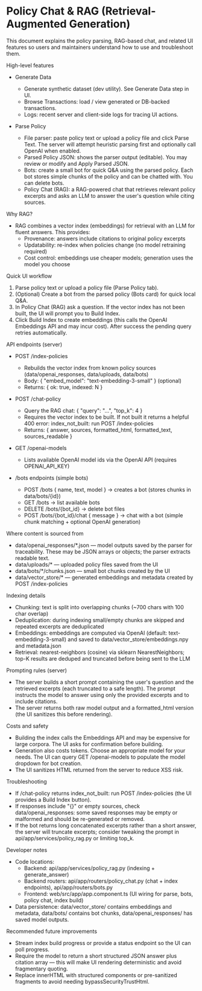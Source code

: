 Policy Chat & RAG (Retrieval-Augmented Generation)
===============================================

This document explains the policy parsing, RAG-based chat, and related UI features so users and maintainers understand how to use and troubleshoot them.

High-level features
- Generate Data
  - Generate synthetic dataset (dev utility). See Generate Data step in UI.
  - Browse Transactions: load / view generated or DB-backed transactions.
  - Logs: recent server and client-side logs for tracing UI actions.

- Parse Policy
  - File parser: paste policy text or upload a policy file and click Parse Text. The server will attempt heuristic parsing first and optionally call OpenAI when enabled.
  - Parsed Policy JSON: shows the parser output (editable). You may review or modify and Apply Parsed JSON.
  - Bots: create a small bot for quick Q&A using the parsed policy. Each bot stores simple chunks of the policy and can be chatted with. You can delete bots.
  - Policy Chat (RAG): a RAG-powered chat that retrieves relevant policy excerpts and asks an LLM to answer the user's question while citing sources.

Why RAG?
- RAG combines a vector index (embeddings) for retrieval with an LLM for fluent answers. This provides:
  - Provenance: answers include citations to original policy excerpts
  - Updatability: re-index when policies change (no model retraining required)
  - Cost control: embeddings use cheaper models; generation uses the model you choose

Quick UI workflow
1. Parse policy text or upload a policy file (Parse Policy tab).
2. (Optional) Create a bot from the parsed policy (Bots card) for quick local Q&A.
3. In Policy Chat (RAG) ask a question. If the vector index has not been built, the UI will prompt you to Build Index.
4. Click Build Index to create embeddings (this calls the OpenAI Embeddings API and may incur cost). After success the pending query retries automatically.

API endpoints (server)
- POST /index-policies
  - Rebuilds the vector index from known policy sources (data/openai_responses, data/uploads, data/bots)
  - Body: { "embed_model": "text-embedding-3-small" } (optional)
  - Returns: { ok: true, indexed: N }

- POST /chat-policy
  - Query the RAG chat: { "query": "...", "top_k": 4 }
  - Requires the vector index to be built. If not built it returns a helpful 400 error: index_not_built: run POST /index-policies
  - Returns: { answer, sources, formatted_html, formatted_text, sources_readable }

- GET /openai-models
  - Lists available OpenAI model ids via the OpenAI API (requires OPENAI_API_KEY)

- /bots endpoints (simple bots)
  - POST /bots { name, text, model } -> creates a bot (stores chunks in data/bots/{id})
  - GET /bots -> list available bots
  - DELETE /bots/{bot_id} -> delete bot files
  - POST /bots/{bot_id}/chat { message } -> chat with a bot (simple chunk matching + optional OpenAI generation)

Where content is sourced from
- data/openai_responses/*.json — model outputs saved by the parser for traceability. These may be JSON arrays or objects; the parser extracts readable text.
- data/uploads/* — uploaded policy files saved from the UI
- data/bots/*/chunks.json — small bot chunks created by the UI
- data/vector_store/* — generated embeddings and metadata created by POST /index-policies

Indexing details
- Chunking: text is split into overlapping chunks (~700 chars with 100 char overlap)
- Deduplication: during indexing small/empty chunks are skipped and repeated excerpts are deduplicated
- Embeddings: embeddings are computed via OpenAI (default: text-embedding-3-small) and saved to data/vector_store/embeddings.npy and metadata.json
- Retrieval: nearest-neighbors (cosine) via sklearn NearestNeighbors; top-K results are deduped and truncated before being sent to the LLM

Prompting rules (server)
- The server builds a short prompt containing the user's question and the retrieved excerpts (each truncated to a safe length). The prompt instructs the model to answer using only the provided excerpts and to include citations.
- The server returns both raw model output and a formatted_html version (the UI sanitizes this before rendering).

Costs and safety
- Building the index calls the Embeddings API and may be expensive for large corpora. The UI asks for confirmation before building.
- Generation also costs tokens. Choose an appropriate model for your needs. The UI can query GET /openai-models to populate the model dropdown for bot creation.
- The UI sanitizes HTML returned from the server to reduce XSS risk.

Troubleshooting
- If /chat-policy returns index_not_built: run POST /index-policies (the UI provides a Build Index button).
- If responses include "{}" or empty sources, check data/openai_responses: some saved responses may be empty or malformed and should be re-generated or removed.
- If the bot returns long concatenated excerpts rather than a short answer, the server will truncate excerpts; consider tweaking the prompt in api/app/services/policy_rag.py or limiting top_k.

Developer notes
- Code locations:
  - Backend: api/app/services/policy_rag.py (indexing + generate_answer)
  - Backend routers: api/app/routers/policy_chat.py (chat + index endpoints), api/app/routers/bots.py
  - Frontend: web/src/app/app.component.ts (UI wiring for parse, bots, policy chat, index build)
- Data persistence: data/vector_store/ contains embeddings and metadata, data/bots/ contains bot chunks, data/openai_responses/ has saved model outputs.

Recommended future improvements
- Stream index build progress or provide a status endpoint so the UI can poll progress.
- Require the model to return a short structured JSON answer plus citation array — this will make UI rendering deterministic and avoid fragmentary quoting.
- Replace innerHTML with structured components or pre-sanitized fragments to avoid needing bypassSecurityTrustHtml.
